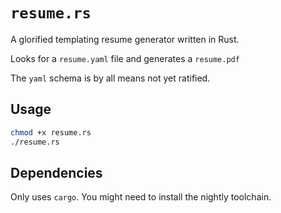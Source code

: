 # `resume.rs`

A glorified templating resume generator written in Rust.

Looks for a `resume.yaml` file and generates a `resume.pdf`

The `yaml` schema is by all means not yet ratified.

## Usage

```bash
chmod +x resume.rs
./resume.rs
```

## Dependencies

Only uses `cargo`. You might need to install the nightly toolchain.
